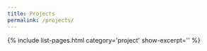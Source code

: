```yaml
---
title: Projects
permalink: /projects/
---
```


{% include list-pages.html category='project' show-excerpt='' %}
